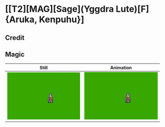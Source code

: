 # [\[T2\]\[MAG\]\[Sage\]\(Yggdra Lute\)\[F\]{Aruka, Kenpuhu}]

## Credit


	
## Magic

| Still | Animation |
| :---: | :-------: |
| ![Magic still](./Magic_000.png) | ![Magic animation](./Magic.gif) |

